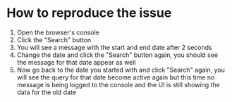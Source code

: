 # How to reproduce the issue

1.  Open the browser's console
2.  Click the "Search" button
3.  You will see a message with the start and end date after 2 seconds
4.  Change the date and click the "Search" button again, you should see the message for that date appear as well
5.  Now go back to the date you started with and click "Search" again, you will see the query for that date become active again but this time no message is being logged to the console and the UI is still showing the data for the old date
